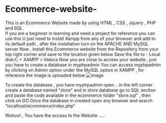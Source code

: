# Ecommerce-website-
This is an Ecommerce Website made by using HTML , CSS , Jquery , PHP and SQL  
If you are a beginner in learning and need a project for reference you can use this 
U just need to install Xampp from any of your browser and add to its default path , after the installation turn on the APACHE AND MySQL server
Now , Install this Ecommerce website from the Repository from your top right corner and save to the location given below 
Save the file to - Local disk:C > XAMPP > htdocs 
Now you are close to access your website , just you have to create a database in myphpadmin 
You can access myphpadmin by clicking on Admin option under the MySQL option in XAMPP , for reference the image is uploaded below
![image](https://github.com/user-attachments/assets/7400d253-def7-4071-885b-9bab100b3e09)

To create the database , you have myphpadmin open .. in the left corner create a database named "store" and in store database go to SQL section and paste the code available in the ecommerce folder "store.sql" , then click on GO
Once the database in created open any browser and search "localhost/ecommerce/index.php"

Wohoo! , You have the access to the Website ..... 
